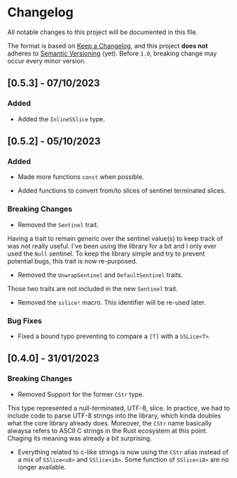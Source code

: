 # Changelog

All notable changes to this project will be documented in this file.

The format is based on [Keep a Changelog](https://keepachangelog.com/en/1.0.0/),
and this project **does not** adheres to [Semantic Versioning](https://semver.org/spec/v2.0.0.html)
(yet). Before `1.0`, breaking change may occur every minor version.

## [0.5.3] - 07/10/2023

### Added

- Added the `InlineSSlice` type.

## [0.5.2] - 05/10/2023

### Added

- Made more functions `const` when possible.

- Added functions to convert from/to slices of sentinel terminated slices.

### Breaking Changes

- Removed the `Sentinel` trait.

Having a trait to remain generic over the sentinel value(s) to keep track of was not really useful.
I've been using the library for a bit and I only ever used the `Null` sentinel. To keep the library
simple and try to prevent potential bugs, this trait is now re-purposed.

- Removed the `UnwrapSentinel` and `DefaultSentinel` traits.

Those two traits are not included in the new `Sentinel` trait.

- Removed the `sslice!` macro. This identifier will be re-used later.

### Bug Fixes

- Fixed a bound typo preventing to compare a `[T]` with a `SSLice<T>`.

## [0.4.0] - 31/01/2023

### Breaking Changes

- Removed Support for the former `CStr` type.

This type represented a null-terminated, UTF-8, slice. In practice, we had to include code to parse
UTF-8 strings into the library, which kinda doubles what the core library already does. Moreover,
the `CStr` name basically alwaysa refers to ASCII C strings in the Rust ecosystem at this point.
Chaging its meaning was already a bit surprising.

- Everything related to c-like strings is now using the `CStr` alias instead of a mix of
  `SSlice<u8>` and `SSlice<i8>`. Some function of `SSlice<i8>` are no longer available.
